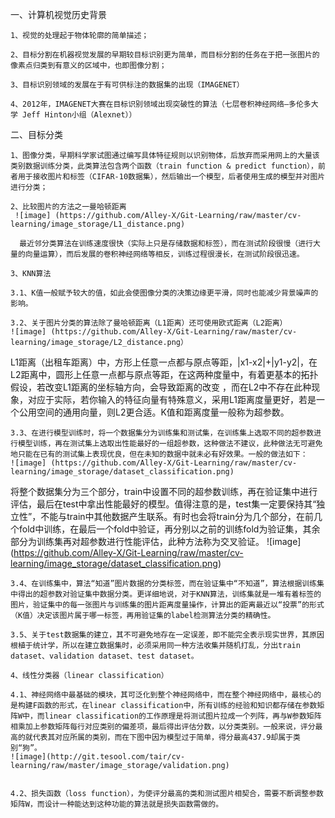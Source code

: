 一、计算机视觉历史背景

    1、视觉的处理起于物体轮廓的简单描述；
 
    2、目标分割在机器视觉发展的早期较目标识别更为简单，而目标分割的任务在于把一张图片的像素点归类到有意义的区域中，也即图像分割；

    3、目标识别领域的发展在于有可供标注的数据集的出现（IMAGENET）

    4、2012年，IMAGENET大赛在目标识别领域出现突破性的算法（七层卷积神经网络—多伦多大学 Jeff Hinton小组（Alexnet））

二、目标分类

    1、图像分类，早期科学家试图通过编写具体特征规则以识别物体，后放弃而采用网上的大量该类别数据训练分类，此类算法包含两个函数（train function & predict function），前者用于接收图片和标签（CIFAR-10数据集），然后输出一个模型，后者使用生成的模型并对图片进行分类；

    2、比较图片的方法之一曼哈顿距离
     ![image] (https://github.com/Alley-X/Git-Learning/raw/master/cv-learning/image_storage/L1_distance.png)
    
      最近邻分类算法在训练速度很快（实际上只是存储数据和标签），而在测试阶段很慢（进行大量的向量运算），而后发展的卷积神经网络等相反，训练过程很漫长，在测试阶段很迅速。

    3、KNN算法

    3.1、K值一般赋予较大的值，如此会使图像分类的决策边缘更平滑，同时也能减少背景噪声的影响。

    3.2、关于图片分类的算法除了曼哈顿距离（L1距离）还可使用欧式距离（L2距离）
    ![image] (https://github.com/Alley-X/Git-Learning/raw/master/cv-learning/image_storage/L2_distance.png）

L1距离（出租车距离）中，方形上任意一点都与原点等距，|x1-x2|+|y1-y2|，在L2距离中，圆形上任意一点都与原点等距，在这两种度量中，有着更基本的拓扑假设，若改变L1距离的坐标轴方向，会导致距离的改变 ，而在L2中不存在此种现象，对应于实际，若你输入的特征向量有特殊意义，采用L1距离度量更好，若是一个公用空间的通用向量，则L2更合适。K值和距离度量一般称为超参数。

    3.3、在进行模型训练时，将一个数据集分为训练集和测试集，在训练集上选取不同的超参数进行模型训练，再在测试集上选取出性能最好的一组超参数，这种做法不建议，此种做法无可避免地只能在已有的测试集上表现优良，但在未知的数据中就未必有好效果。一般的做法如下：
    ![image] (https://github.com/Alley-X/Git-Learning/raw/master/cv-learning/image_storage/dataset_classification.png)

将整个数据集分为三个部分，train中设置不同的超参数训练，再在验证集中进行评估，最后在test中拿出性能最好的模型。值得注意的是，test集一定要保持其“独立性”，不能与train中其他数据产生联系。有时也会将train分为几个部分，在前几个fold中训练，在最后一个fold中验证，再分别以之前的训练fold为验证集，其余部分为训练集再对超参数进行性能评估，此种方法称为交叉验证。
![image] (https://github.com/Alley-X/Git-Learning/raw/master/cv-learning/image_storage/dataset_classification.png)


    3.4、在训练集中，算法“知道”图片数据的分类标签，而在验证集中“不知道”，算法根据训练集中得出的超参数对验证集中数据分类。更详细地说，对于KNN算法，训练集就是一堆有着标签的图片，验证集中的每一张图片与训练集的图片距离度量操作，计算出的距离最近以“投票”的形式（K值）决定该图片属于哪一标签，再用验证集的label检测算法分类的精确性。

    3.5、关于test数据集的建立，其不可避免地存在一定误差，即不能完全表示现实世界，其原因根植于统计学，所以在建立数据集时，必须采用同一种方法收集并随机打乱，分出train dataset、validation dataset、test dataset。

    4、线性分类器（linear classification）

    4.1、神经网络中最基础的模块，其可泛化到整个神经网络中，而在整个神经网络中，最核心的是构建F函数的形式，在linear classification中，所有训练的经验和知识都存储在参数矩阵W中，而linear classification的工作原理是将测试图片拉成一个列阵，再与W参数矩阵相乘加上参数矩阵每行对应类别的偏差项，最后得出评估分数，以分类类别。一般来说，评分最高的就代表其对应所属的类别，而在下图中因为模型过于简单，得分最高437.9却属于类别“狗”。
    ![image](http://git.tesool.com/tair/cv-learning/raw/master/image_storage/validation.png)


    4.2、损失函数（loss function），为使评分最高的类和测试图片相契合，需要不断调整参数矩阵W，而设计一种能达到这种功能的算法就是损失函数需做的。


